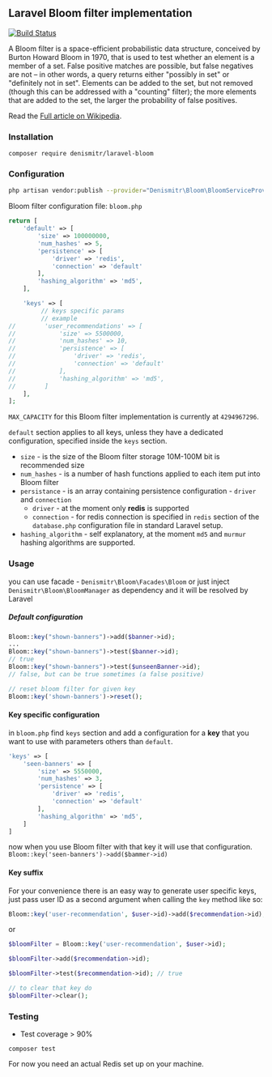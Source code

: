 ## Laravel Bloom filter implementation
[![Build Status](https://travis-ci.org/denismitr/laravel-bloom.svg?branch=master)](https://travis-ci.org/denismitr/laravel-bloom.svg?branch=master)

A Bloom filter is a space-efficient probabilistic data structure, 
conceived by Burton Howard Bloom in 1970, 
that is used to test whether an element is a member of a set. 
False positive matches are possible, but false negatives are not – in other words, 
a query returns either "possibly in set" or "definitely not in set". 
Elements can be added to the set, 
but not removed (though this can be addressed with a "counting" filter); 
the more elements that are added to the set, the larger the probability of false positives. 

Read the [Full article on Wikipedia](https://en.wikipedia.org/wiki/Bloom_filter).

### Installation
`composer require denismitr/laravel-bloom`

### Configuration

```bash
php artisan vendor:publish --provider="Denismitr\Bloom\BloomServiceProvider" --tag="config"
```

Bloom filter configuration file: `bloom.php`

```php
return [
    'default' => [
        'size' => 100000000,
        'num_hashes' => 5,
        'persistence' => [
            'driver' => 'redis',
            'connection' => 'default'
        ],
        'hashing_algorithm' => 'md5',
    ],

    'keys' => [
         // keys specific params
         // example
//        'user_recommendations' => [
//            'size' => 5500000,
//            'num_hashes' => 10,
//            'persistence' => [
//                'driver' => 'redis',
//                'connection' => 'default'
//            ],
//            'hashing_algorithm' => 'md5',
//        ]
    ],
];
```

`MAX_CAPACITY` for this Bloom filter implementation is currently at `4294967296`. 

`default` section applies to all keys, unless they have a dedicated configuration,
specified inside the `keys` section.

- `size` - is the size of the Bloom filter storage 10M-100M bit is recommended size
- `num_hashes` - is a number of hash functions applied to each item put into Bloom filter
- `persistance` - is an array containing persistence configuration - `driver` and `connection`
    - `driver` - at the moment only **redis** is supported
    - `connection` - for redis connection is specified in `redis` section of the `database.php` configuration file in standard Laravel setup.
- `hashing_algorithm` - self explanatory, at the moment `md5` and `murmur` hashing algorithms are supported. 


### Usage
you can use facade - `Denismitr\Bloom\Facades\Bloom` or just inject
`Denismitr\Bloom\BloomManager` as dependency and it will be resolved by Laravel 

##### Default configuration

```php
Bloom::key("shown-banners")->add($banner->id);
...
Bloom::key("shown-banners")->test($banner->id);
// true
Bloom::key("shown-banners")->test($unseenBanner->id);
// false, but can be true sometimes (a false positive)

// reset bloom filter for given key
Bloom::key('shown-banners')->reset();
```

#### Key specific configuration

in `bloom.php` find `keys` section and add a configuration for a **key** that you want
to use with parameters others than `default`.

```php
'keys' => [
    'seen-banners' => [
        'size' => 5550000,
        'num_hashes' => 3,
        'persistence' => [
            'driver' => 'redis',
            'connection' => 'default'
        ],
        'hashing_algorithm' => 'md5',
    ]    
]
```

now when you use Bloom filter with that key it will use that configuration. 
`Bloom::key('seen-banners')->add($bammer->id)`

#### Key suffix
For your convenience there is an easy way to generate user specific keys, just pass 
user ID as a second argument when calling the `key` method like so:
```php
Bloom::key('user-recommendation', $user->id)->add($recommendation->id);
```

or

```php
$bloomFilter = Bloom::key('user-recommendation', $user->id);

$bloomFilter->add($recommendation->id);

$bloomFilter->test($recommendation->id); // true

// to clear that key do
$bloomFilter->clear();
```

### Testing

- Test coverage > 90%

`composer test`

For now you need an actual Redis set up on your machine.